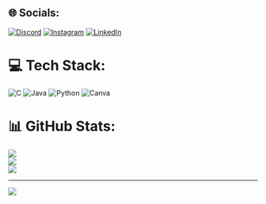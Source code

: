 
## 🌐 Socials:
[![Discord](https://img.shields.io/badge/Discord-%237289DA.svg?logo=discord&logoColor=white)](https://discord.gg/https://discord.gg/T5wzbBRT) [![Instagram](https://img.shields.io/badge/Instagram-%23E4405F.svg?logo=Instagram&logoColor=white)](https://instagram.com/harish.chittanuri) [![LinkedIn](https://img.shields.io/badge/LinkedIn-%230077B5.svg?logo=linkedin&logoColor=white)](https://in.linkedin.com/in/chittanuri-harish-61b9a8259)
# 💻 Tech Stack:
![C](https://img.shields.io/badge/c-%2300599C.svg?style=for-the-badge&logo=c&logoColor=white) ![Java](https://img.shields.io/badge/java-%23ED8B00.svg?style=for-the-badge&logo=openjdk&logoColor=white) ![Python](https://img.shields.io/badge/python-3670A0?style=for-the-badge&logo=python&logoColor=ffdd54) ![Canva](https://img.shields.io/badge/Canva-%2300C4CC.svg?style=for-the-badge&logo=Canva&logoColor=white)
# 📊 GitHub Stats:
![](https://github-readme-stats.vercel.app/api?username=HarishChittanuri&theme=dark&hide_border=false&include_all_commits=false&count_private=false)<br/>
![](https://github-readme-streak-stats.herokuapp.com/?user=HarishChittanuri&theme=dark&hide_border=false)<br/>
![](https://github-readme-stats.vercel.app/api/top-langs/?username=HarishChittanuri&theme=dark&hide_border=false&include_all_commits=false&count_private=false&layout=compact)

---
[![](https://visitcount.itsvg.in/api?id=HarishChittanuri&icon=10&color=10)](https://visitcount.itsvg.in)



  
<!-- Proudly created with GPRM ( https://gprm.itsvg.in ) -->
